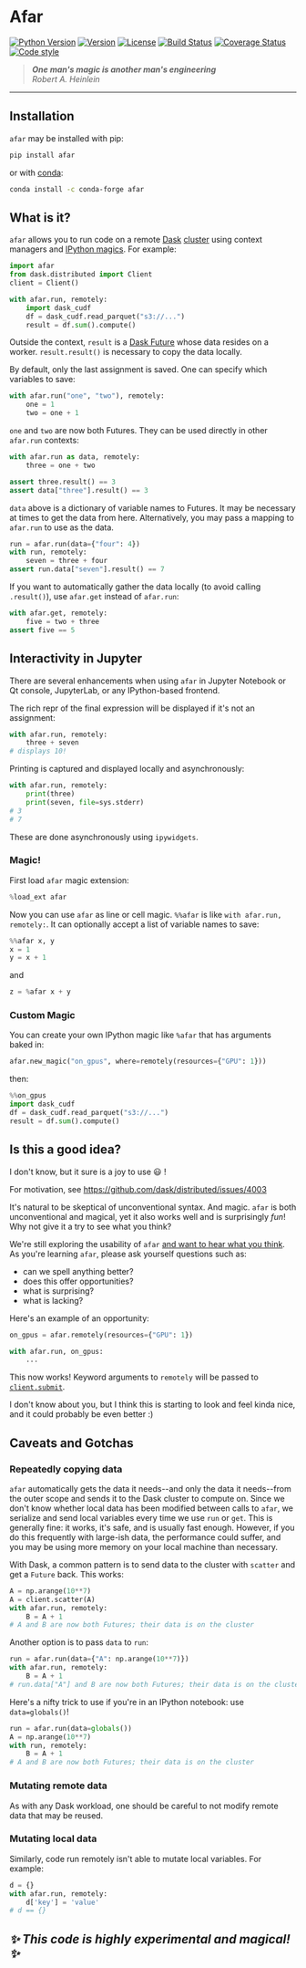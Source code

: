 # **Afar**
[![Python Version](https://img.shields.io/badge/python-3.7%20%7C%203.8%20%7C%203.9-blue)](https://img.shields.io/badge/python-3.7%20%7C%203.8%20%7C%203.9-blue)
[![Version](https://img.shields.io/pypi/v/afar.svg)](https://pypi.org/project/afar/)
[![License](https://img.shields.io/badge/License-BSD%203--Clause-blue.svg)](https://github.com/eriknw/afar/blob/main/LICENSE)
[![Build Status](https://github.com/eriknw/afar/workflows/Test/badge.svg)](https://github.com/eriknw/afar/actions)
[![Coverage Status](https://coveralls.io/repos/eriknw/afar/badge.svg?branch=main)](https://coveralls.io/r/eriknw/afar)
[![Code style](https://img.shields.io/badge/code%20style-black-000000.svg)](https://github.com/psf/black)

> **_One man's magic is another man's engineering_**<br>
> _Robert A. Heinlein_
<hr>

## Installation
`afar` may be installed with pip:
```bash
pip install afar
```
or with [conda](https://docs.conda.io/en/latest/):
```bash
conda install -c conda-forge afar
```

## What is it?
`afar` allows you to run code on a remote [Dask](https://dask.org/) [cluster](https://distributed.dask.org/en/latest/) using context managers and [IPython magics](#Magic).  For example:
```python
import afar
from dask.distributed import Client
client = Client()

with afar.run, remotely:
    import dask_cudf
    df = dask_cudf.read_parquet("s3://...")
    result = df.sum().compute()
```
Outside the context, `result` is a [Dask Future](https://docs.dask.org/en/latest/futures.html) whose data resides on a worker.  `result.result()` is necessary to copy the data locally.

By default, only the last assignment is saved.  One can specify which variables to save:
```python
with afar.run("one", "two"), remotely:
    one = 1
    two = one + 1
```
`one` and `two` are now both Futures.  They can be used directly in other `afar.run` contexts:
```python
with afar.run as data, remotely:
    three = one + two

assert three.result() == 3
assert data["three"].result() == 3
```
`data` above is a dictionary of variable names to Futures.  It may be necessary at times to get the data from here.  Alternatively, you may pass a mapping to `afar.run` to use as the data.
```python
run = afar.run(data={"four": 4})
with run, remotely:
    seven = three + four
assert run.data["seven"].result() == 7
```
If you want to automatically gather the data locally (to avoid calling `.result()`), use `afar.get` instead of `afar.run`:
```python
with afar.get, remotely:
    five = two + three
assert five == 5
```
## Interactivity in Jupyter
There are several enhancements when using `afar` in Jupyter Notebook or Qt console, JupyterLab, or any IPython-based frontend.

The rich repr of the final expression will be displayed if it's not an assignment:
```python
with afar.run, remotely:
    three + seven
# displays 10!
```

Printing is captured and displayed locally and asynchronously:
```python
with afar.run, remotely:
    print(three)
    print(seven, file=sys.stderr)
# 3
# 7
```
These are done asynchronously using `ipywidgets`.

### Magic!
First load `afar` magic extension:
```python
%load_ext afar
```
Now you can use `afar` as line or cell magic.  `%%afar` is like `with afar.run, remotely:`.  It can optionally accept a list of variable names to save:
```python
%%afar x, y
x = 1
y = x + 1
```
and
```python
z = %afar x + y
```

### Custom Magic
You can create your own IPython magic like `%afar` that has arguments baked in:
```python
afar.new_magic("on_gpus", where=remotely(resources={"GPU": 1}))
```
then:
```python
%%on_gpus
import dask_cudf
df = dask_cudf.read_parquet("s3://...")
result = df.sum().compute()
```

## Is this a good idea?

I don't know, but it sure is a joy to use 😃 !

For motivation, see https://github.com/dask/distributed/issues/4003

It's natural to be skeptical of unconventional syntax.  And magic.  `afar` is both unconventional and magical, yet it also works well and is surprisingly *fun*!  Why not give it a try to see what you think?

We're still exploring the usability of `afar` [and want to hear what you think](https://github.com/eriknw/afar/discussions).  As you're learning `afar`, please ask yourself questions such as:
- can we spell anything better?
- does this offer opportunities?
- what is surprising?
- what is lacking?

Here's an example of an opportunity:
```python
on_gpus = afar.remotely(resources={"GPU": 1})

with afar.run, on_gpus:
    ...
```
This now works!  Keyword arguments to `remotely` will be passed to [`client.submit`](https://distributed.dask.org/en/latest/api.html#distributed.Client.submit).

I don't know about you, but I think this is starting to look and feel kinda nice, and it could probably be even better :)

## Caveats and Gotchas

### Repeatedly copying data

`afar` automatically gets the data it needs--and only the data it needs--from the outer scope
and sends it to the Dask cluster to compute on.  Since we don't know whether local data has been modified
between calls to `afar`, we serialize and send local variables every time we use `run` or `get`.
This is generally fine: it works, it's safe, and is usually fast enough.  However, if you do this
frequently with large-ish data, the performance could suffer, and you may be using
more memory on your local machine than necessary.

With Dask, a common pattern is to send data to the cluster with `scatter` and get a `Future` back.  This works:
```python
A = np.arange(10**7)
A = client.scatter(A)
with afar.run, remotely:
    B = A + 1
# A and B are now both Futures; their data is on the cluster
```

Another option is to pass `data` to `run`:
```python
run = afar.run(data={"A": np.arange(10**7)})
with afar.run, remotely:
    B = A + 1
# run.data["A"] and B are now both Futures; their data is on the cluster
```
Here's a nifty trick to use if you're in an IPython notebook: use `data=globals()`!
```python
run = afar.run(data=globals())
A = np.arange(10**7)
with run, remotely:
    B = A + 1
# A and B are now both Futures; their data is on the cluster
```
### Mutating remote data
As with any Dask workload, one should be careful to not modify remote data that may be reused.

### Mutating local data
Similarly, code run remotely isn't able to mutate local variables.  For example:
```python
d = {}
with afar.run, remotely:
    d['key'] = 'value'
# d == {}
```
## *✨ This code is highly experimental and magical! ✨*


